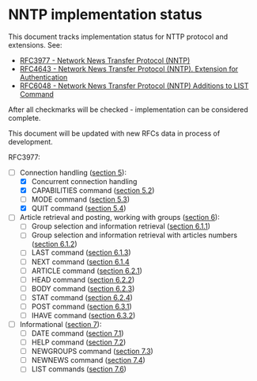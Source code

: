 # NNTP implementation status

This document tracks implementation status for NTTP protocol and extensions. See:

* [RFC3977 - Network News Transfer Protocol (NNTP)](https://tools.ietf.org/html/rfc3977)
* [RFC4643 - Network News Transfer Protocol (NNTP). Extension for Authentication](https://tools.ietf.org/html/rfc4643)
* [RFC6048 - Network News Transfer Protocol (NNTP) Additions to LIST Command](https://tools.ietf.org/html/rfc6048)

After all checkmarks will be checked - implementation can be considered complete.

This document will be updated with new RFCs data in process of development.

RFC3977:

* [ ] Connection handling ([section 5](https://tools.ietf.org/html/rfc3977#section-5)):
  * [x] Concurrent connection handling
  * [x] CAPABILITIES command ([section 5.2](https://tools.ietf.org/html/rfc3977#section-5.2))
  * [ ] MODE command ([section 5.3](https://tools.ietf.org/html/rfc3977#section-5.3))
  * [x] QUIT command ([section 5.4](https://tools.ietf.org/html/rfc3977#section-5.4))
* [ ] Article retrieval and posting, working with groups ([section 6](https://tools.ietf.org/html/rfc3977#section-6)):
  * [ ] Group selection and information retrieval ([section 6.1.1](https://tools.ietf.org/html/rfc3977#section-6.1.1))
  * [ ] Group selection and information retrieval with articles numbers ([section 6.1.2](https://tools.ietf.org/html/rfc3977#section-6.1.2))
  * [ ] LAST command ([section 6.1.3](https://tools.ietf.org/html/rfc3977#section-6.1.3))
  * [ ] NEXT command ([section 6.1.4](https://tools.ietf.org/html/rfc3977#section-6.1.4)
  * [ ] ARTICLE command ([section 6.2.1](https://tools.ietf.org/html/rfc3977#section-6.2.1))
  * [ ] HEAD command ([section 6.2.2](https://tools.ietf.org/html/rfc3977#section-6.2.2))
  * [ ] BODY command ([section 6.2.3](https://tools.ietf.org/html/rfc3977#section-6.2.3))
  * [ ] STAT command ([section 6.2.4](https://tools.ietf.org/html/rfc3977#section-6.2.4))
  * [ ] POST command ([section 6.3.1](https://tools.ietf.org/html/rfc3977#section-6.3.1))
  * [ ] IHAVE command ([section 6.3.2](https://tools.ietf.org/html/rfc3977#section-6.3.2))
* [ ] Informational ([section 7](https://tools.ietf.org/html/rfc3977#section-7)):
  * [ ] DATE command ([section 7.1](https://tools.ietf.org/html/rfc3977#section-7.1))
  * [ ] HELP command ([section 7.2](https://tools.ietf.org/html/rfc3977#section-7.2))
  * [ ] NEWGROUPS command ([section 7.3](https://tools.ietf.org/html/rfc3977#section-7.3))
  * [ ] NEWNEWS command ([section 7.4](https://tools.ietf.org/html/rfc3977#section-7.4))
  * [ ] LIST commands ([section 7.6](https://tools.ietf.org/html/rfc3977#section-7.6))
